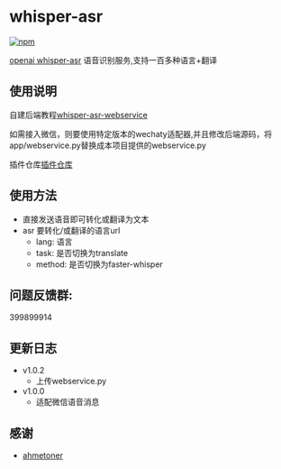 # whisper-asr

[![npm](https://img.shields.io/npm/v/koishi-plugin-whisper-asr?style=flat-square)](https://www.npmjs.com/package/koishi-plugin-whisper-asr)

[openai whisper-asr](https://github.com/ahmetoner/whisper-asr-webservice) 语音识别服务,支持一百多种语言+翻译


## 使用说明
自建后端教程[whisper-asr-webservice](https://github.com/ahmetoner/whisper-asr-webservice) 

如需接入微信，则要使用特定版本的wechaty适配器,并且修改后端源码，将app/webservice.py替换成本项目提供的webservice.py

插件仓库[插件仓库](https://github.com/initialencounter/koishi-plugin-whisper-asr)
## 使用方法
* 直接发送语音即可转化或翻译为文本
* asr 要转化/或翻译的语言url
    - lang: 语言
    - task: 是否切换为translate
    - method: 是否切换为faster-whisper
## 问题反馈群: 
399899914


## 更新日志
- v1.0.2
    - 上传webservice.py
- v1.0.0
    - 适配微信语音消息
## 感谢
* [ahmetoner](https://github.com/ahmetoner)

